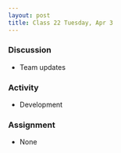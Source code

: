 ```yaml
---
layout: post
title: Class 22 Tuesday, Apr 3
---
```


### Discussion

* Team updates

### Activity

* Development

### Assignment

* None
